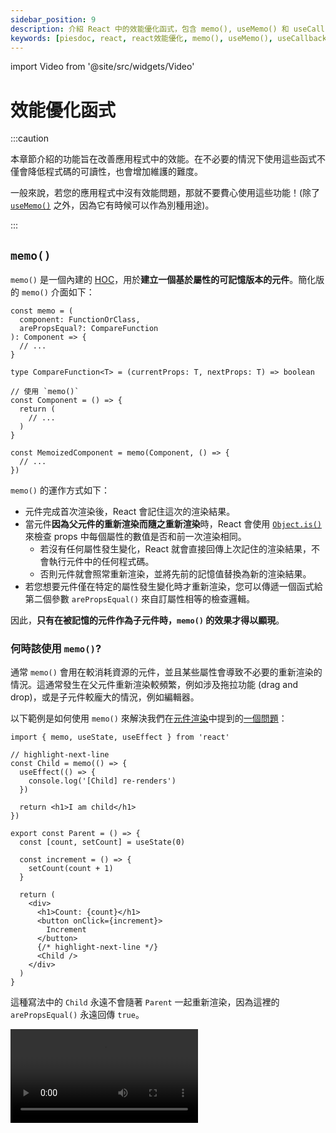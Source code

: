```yaml
---
sidebar_position: 9
description: 介紹 React 中的效能優化函式，包含 memo(), useMemo() 和 useCallback()。
keywords: [piesdoc, react, react效能優化, memo(), useMemo(), useCallback()]
---
```


import Video from '@site/src/widgets/Video'

# 效能優化函式

:::caution

本章節介紹的功能旨在改善應用程式中的效能。在不必要的情況下使用這些函式不僅會降低程式碼的可讀性，也會增加維護的難度。

一般來說，若您的應用程式中沒有效能問題，那就不要費心使用這些功能！(除了 [`useMemo()`](#usememo) 之外，因為它有時候可以作為別種用途)。

:::

## `memo()`

`memo()` 是一個內建的 [HOC](https://reactjs.org/docs/higher-order-components.html)，用於**建立一個基於屬性的可記憶版本的元件**。簡化版的 `memo()` 介面如下：

```tsx showLineNumbers
const memo = (
  component: FunctionOrClass,
  arePropsEqual?: CompareFunction
): Component => {
  // ...
}

type CompareFunction<T> = (currentProps: T, nextProps: T) => boolean

// 使用 `memo()`
const Component = () => {
  return (
    // ...
  )
}

const MemoizedComponent = memo(Component, () => {
  // ...
})
```

`memo()` 的運作方式如下：

- 元件完成首次渲染後，React 會記住這次的渲染結果。
- 當元件**因為父元件的重新渲染而隨之重新渲染**時，React 會使用 [`Object.is()`](https://developer.mozilla.org/en-US/docs/Web/JavaScript/Reference/Global_Objects/Object/is) 來檢查 props 中每個屬性的數值是否和前一次渲染相同。
  - 若沒有任何屬性發生變化，React 就會直接回傳上次記住的渲染結果，不會執行元件中的任何程式碼。
  - 否則元件就會照常重新渲染，並將先前的記憶值替換為新的渲染結果。
- 若您想要元件僅在特定的屬性發生變化時才重新渲染，您可以傳遞一個函式給第二個參數 `arePropsEqual()` 來自訂屬性相等的檢查邏輯。

因此，**只有在被記憶的元件作為子元件時，`memo()` 的效果才得以顯現**。

### 何時該使用 `memo()`?

通常 `memo()` 會用在較消耗資源的元件，並且某些屬性會導致不必要的重新渲染的情況。這通常發生在父元件重新渲染較頻繁，例如涉及拖拉功能 (drag and drop)，或是子元件較龐大的情況，例如編輯器。

以下範例是如何使用 `memo()` 來解決我們在[元件渲染](./component-rendering)中提到的[一個問題](./component-rendering#渲染是遞迴的)：

```tsx showLineNumbers
import { memo, useState, useEffect } from 'react'

// highlight-next-line
const Child = memo(() => {
  useEffect(() => {
    console.log('[Child] re-renders')
  })

  return <h1>I am child</h1>
})

export const Parent = () => {
  const [count, setCount] = useState(0)

  const increment = () => {
    setCount(count + 1)
  }

  return (
    <div>
      <h1>Count: {count}</h1>
      <button onClick={increment}>
        Increment
      </button>
      {/* highlight-next-line */}
      <Child />
    </div>
  )
}
```

這種寫法中的 `Child` 永遠不會隨著 `Parent` 一起重新渲染，因為這裡的 `arePropsEqual()` 永遠回傳 `true`。

<Video src="/video/react/component-rendering_children-prop.mp4" />

:::info

假設某個元件被 `memo()` 記憶起來，這是否代表只要 `arePropsEqual()` 回傳的是真值 (truthy)，該元件就不會重新渲染？

**不，並不是這樣！**我們知道元件會在[響應式數值](./reactive-values)改變時重新渲染，但是屬性並不是元件中唯一一個響應式數值。`memo()` 僅有在該次重新渲染是由父元件觸發時才會作用，如果該次重新渲染是由非屬性的響應式數值 (例如狀態) 所導致的，那麼元件依然會重新渲染。

您可以這樣想：`memo()` 記憶的並不是元件輸出的 HTML，也不是元件在某一個時刻的快照 (snapshot)；相反地，他運作的方式比較像是指向某個特定元件實體的指標。當 `arePropsEqual()` 回傳的為假值 (falsy) 時，新的元件實體會被產生，然後該指標就會從舊的實體轉向新的實體。因此元件內部的變化依然會照常發生，不受 `memo()` 影響。

:::

## `useMemo()`

:::note

若您曾經學過 Vue，可以把 `useMemo()` 看成是不知道何時該更新自己的 `computed()`。

:::

`useMemo()` 是一個內建的鉤子，用於**記憶任何您想記憶的東西**。與 `useEffect()` 相似，`useMemo()` 接收一個**回呼函式 (calback function)** 和一個**依賴值陣列** 作為參數。簡化版的 `useMemo()` 介面如下：

```ts showLineNumbers
type useMemo<T> = (
  callback: () => T,
  dependencies: any[],
) => void

// 使用 `useMemo()`
const something = useMemo(() => {
  return ...
}, [])
```

`useMemo()` 的運作方式如下：

- React 在元件首次渲染時呼叫 `callback`，並記住他的回傳值。
- 當元件重新渲染時，React 會使用 [`Object.is()`](https://developer.mozilla.org/en-US/docs/Web/JavaScript/Reference/Global_Objects/Object/is) 來檢查 `dependencies` 中每個元素的值是否和前一次渲染相同。
  - 若沒有任何元素發生變化，React 就會直接回傳上次記住的數值。
  - 否則 `callback` 就會被呼叫，並用他的回傳值取代先前的記憶值。

### 何時該使用 `useMemo()`?

通常 `useMemo()` 適用於以下情況：

1. 在元件重新渲染時跳過較消耗資源的運算。
2. 使變數在不同渲染間仍然能指向相同的記憶體位置。
3. 當 `useEffect()` 和 `useState()` 一起使用。

#### 在元件重新渲染時跳過較消耗資源的運算

有時候我們需要在元件內執行較消耗資源的運算。若這些運算在每次渲染都被執行，我們可能就會在元件在重新渲染時感受到明顯的延遲。然而，在 `useMemo()` 的幫助下，我們可以確保這些運算只會在某些數值發生變化時執行。例如：

```tsx showLineNumbers
import { useState, useMemo } from 'react'

export const Example = () => {
  const [users, setUsers] = useState([
    { id: 1, name: 'User A' },
    { id: 2, name: 'User B' },
    { id: 3, name: 'User C' },
  ])

  // 這會在每次渲染時執行。
  // highlight-start
  const matchedUsers = users.filter(
    (user) => user.name.includes('A')
  )
  // highlight-end

  // 這只會在 `users` 改變時執行。
  // highlight-start
  const matchedUsers = useMemo(
    () => users.filter((user) => user.name.includes('A')),
    [users]
  )
  // highlight-end

  return (
    // ...
  )
}
```

#### 使變數在不同渲染間仍然能指向相同的記憶體位置

有時候我們需要將某個非原始型別的數值 (例如函式) 當做子元件的屬性。由於未被記憶的值會隨著元件的重新渲染被重新宣告，他們每次都會指向不同的物件，導致子元件上的 `memo()` 失效。

要解決這個問題，我們可以使用 `useMemo()` 來將數值記憶起來，這樣我們就能在不同的渲染中取得相同的值。例如：

```tsx showLineNumbers
import { useMemo } from 'react'

export const Example = () => {
  // 小心！
  // 這會導致 `user` 在每次渲染中都指向不同的物件。
  // highlight-next-line
  const user = {
    age: 5,
  }

  // 這會使得 `user` 總是指向相同的物件。
  // highlight-start
  const user = useMemo(() => ({
    age: 5,
  }), [])
  // highlight-end

  return (
    // ...
  )
}
```

#### 當 `useEffect()` 和 `useState()` 一起使用

有時候我們需要在某些屬性或狀態改變時更新另外一個狀態。在某些情況下，使用 `useMemo()` 會比使用 `useEffect()` + `setState()` 還要理想。

長話短說，這種寫法：

```tsx showLineNumbers
import { useState, useMemo } from 'react'

interface IExampleProps {
  keyword: string
}

export const Example = ({ keyword }: IExampleProps) => {
  const [users, setUsers] = useState([
    { id: 1, name: 'User A' },
    { id: 2, name: 'User B' },
    { id: 3, name: 'User C' },
  ])

  // highlight-start
  const matchedUsers = useMemo(
    () => users.filter((user) => user.name.includes(keyword)),
    [keyword]
  )
  // highlight-end

  return (
    // ...
  )
}
```

會比下面這種寫法還要簡潔：

```tsx showLineNumbers
import { useState, useEffect } from 'react'

interface IExampleProps {
  keyword: string
}

export const Example = ({ keyword }: IExampleProps) => {
  const [users, setUsers] = useState([
    { id: 1, name: 'User A' },
    { id: 2, name: 'User B' },
    { id: 3, name: 'User C' },
  ])

  // highlight-start
  const [matchedUsers, setMatchedUsers] = useState([])

  useEffect(() => {
    setMatchedUsers(
      users.filter((user) => user.name.includes(keyword))
    )
  }, [keyword])
  // highlight-end

  return (
    // ...
  )
}
```


:::info

我們可以使用 `useMemo()` 來記憶某個元件嗎？

我們可以這麼做！和 [`memo()`](#memo) 相似，若元件中任何非屬性的響應式數值發生變化，被記憶的元件就會重新渲染。主要的差別是 `memo()` 會在 `arePropsEqual()` 的回傳值為假值時建立新的元件實體，而 `useMemo()` 則會在 `dependencies` 發生變化時建立新的元件實體。

:::

很重要的一點是，**傳入 `useMemo()` 的 `callback` 不該有副作用**，例如修改變數或是呼叫 API。該函式應該要是純淨的，意即相同的輸入總是會得到相同的輸出，而且不會影響到其他的變數。

## `useCallback()`

`useCallback()` 是一個內建的鉤子，用於**記憶一個函式**。與 `useEffect()` 相似，`useMemo()` 接收一個**回呼函式**和一個**依賴值陣列**作為參數。簡化版的 `useCallback()` 介面如下：

```ts showLineNumbers
type useCallback<T extends Function> = (
  callback: T,
  dependencies: any[],
) => void

// 使用 `useCallback()`
const myFunction = useCallback(() => {
  // ...
}, [])
```

`useCallback()` 的運作方式如下：

- 在元件首次渲染時，React 會記住 `callback`。
- 當元件重新渲染時，React 會使用 [`Object.is()`](https://developer.mozilla.org/en-US/docs/Web/JavaScript/Reference/Global_Objects/Object/is) 來檢查 `dependencies` 中每個元素的值是否和前一次渲染相同。
  - 若沒有任何元素發生變化，React 就會直接回傳上次記住的數值。
  - 否則舊的記憶值就會被新的 `callback` 取代。

舉例來說：

```tsx showLineNumbers
// highlight-next-line
import { useState, useCallback } from 'react'

export const Example = () => {
  const [count, setCount] = useState(0)

  const increment = () => {
    setCount(count + 1)
  }

  const showCount = () => {
    console.log(count)
  }

  // highlight-next-line
  const memoizedShowCount = useCallback(showCount, [])

  return (
    <div>
      <h1>Count: {count}</h1>
      <button onClick={increment}>
        Increment
      </button>
      <button onClick={showCount}>
        Show Count
      </button>
      {/* highlight-next-line */}
      <button onClick={memoizedShowCount}>
        Show Count (Memoized)
      </button>
    </div>
  )
}
```

<Video src="/video/react/optimization-functions_use-callback-show-count.mp4" />

在這個範例中，一開始點擊 "Show Count" 和 "Show Count (Memoized)" 都會在主控台中顯示 `0`。在點擊 "Increment" 三次後，點擊 "Show Count" 顯示了 `3`，而點擊 "Show Count (Memoized)" 卻依然顯示 `0`。

發生這種情況是因為在首次渲染中，`count` 的數值為 `0`，代表元件中所有的 `count` 都會被取代成 `0`。我們並沒有放置任何數值到 `useCallback()` 的依賴值陣列中，因此 `memoizedShowCount()` 中的 `count` 永遠不會被更新，從而在呼叫的時候顯示了 `0`。

### 何時該使用 `useCallback()`?

通常 `useCallback()` 使用在函式被作為子元件的屬性，或是函式是某個副作用的依賴值的情況。舉例來說：

```tsx showLineNumbers
import { memo, useState } from 'react'

// highlight-next-line
const MemoizedChild = memo(() => {
  // ...
})

export const Example = () => {
  const [count, setCount] = useState(0)

  // highlight-next-line
  const increment = () => {
    setCount(count + 1)
  }

  return (
    <div>
      <h1>Count: {count}</h1>
      <button onClick={increment}>
        Increment
      </button>
      {/* highlight-next-line */}
      <MemoizedChild increment={increment} />
    </div>
  )
}
```

在這個範例中，儘管 `MemoizedChild` 已經用 `memo()` 記憶起來了，他還是會隨著 `Example` 一同重新渲染。

<Video src="/video/react/optimization-functions_use-callback-before.mp4" />

這是因為每次 `Example` 重新渲染時，`increment()` 都會被重新宣告；由於 `increment()` 屬於非原始型別，他每次都會指向不同的物件，導致 `memo()` 認為 `increment()` 在兩次渲染之間發生變化了。

要解決這個問題，我們可以將 `increment()` 包裹在 `useCallback()` 中，這樣即使 `Example` 重新渲染，他也能指向相同的物件：

```tsx showLineNumbers
// highlight-next-line
import { memo, useState, useCallback } from 'react'

const MemoizedChild = memo(() => {
  // ...
})

export const Example = () => {
  const [count, setCount] = useState(0)

  // highlight-start
  const increment = useCallback(() => {
    setCount(prev => prev + 1)
  }, [])
  // highlight-end

  return (
    <div>
      <h1>Count: {count}</h1>
      <button onClick={increment}>
        Increment
      </button>
      {/* highlight-next-line */}
      <MemoizedChild increment={increment} />
    </div>
  )
}
```

請注意，我們在 `setCount()` 中使用了[更新函式](./use-state-in-depth#更新函式-updater-functions)，這樣我們就不需要將 `count` 放在 `useCallback()` 的依賴值陣列中。如此一來我們就能保證被傳遞給 `MemoizedChild` 的 `increment()` 在每次渲染中都會指向相同的物件，從而使 `memo()` 能如預期的運作。

<Video src="/video/react/optimization-functions_use-callback-after.mp4" />

:::info

您可能已經注意到 `useCallback()` 和 `useMemo()` 非常相似，確實是如此！您也可以使用 `useMemo()` 來記憶一個函式，然而這可能會稍微降低程式碼的可讀性。例如：

```ts showLineNumbers
import { useMemo } from 'react'

// 這種寫法有點難閱讀。
const increment = useMemo(() => () => {
  setCount(prev => prev + 1)
}, [])

// 這種寫法比較好讀，但是他的作用和 `useCallback()` 一模一樣。
const increment = useMemo(() => {
  return () => {
    setCount(prev => prev + 1)
  }
}, [])
```

雖然您可以藉由顯性回傳來讓程式碼變得好看一些 (看起來其實挺不錯的！)，但是那樣做的結果就和 `useCallback()` 一模一樣。總而言之，只要將 `useCallback()` 視為**回傳 `callback` 本身，而不是回傳 `callback` 呼叫的結果的 `useMemo()`** 即可。

```ts showLineNumbers
import { useMemo } from 'react'

const useCallback = (callback: () => any, dependencies: any[]) => {
  return useMemo(
    // highlight-next-line
    () => callback,
    dependencies
  )
}
```

:::

:::caution

我們不得不再說一次：**盡量不要在不需要這些功能的地方使用他們**！

:::